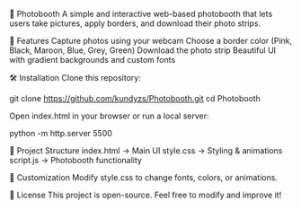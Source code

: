 📸 Photobooth
A simple and interactive web-based photobooth that lets users take pictures, apply borders, and download their photo strips.

🚀 Features
Capture photos using your webcam
Choose a border color (Pink, Black, Maroon, Blue, Grey, Green)
Download the photo strip
Beautiful UI with gradient backgrounds and custom fonts

🛠️ Installation
Clone this repository:

git clone https://github.com/kundyzs/Photobooth.git
cd Photobooth

Open index.html in your browser or run a local server:

python -m http.server 5500

📂 Project Structure
index.html → Main UI
style.css → Styling & animations
script.js → Photobooth functionality

🎨 Customization
Modify style.css to change fonts, colors, or animations.

📜 License
This project is open-source. Feel free to modify and improve it!